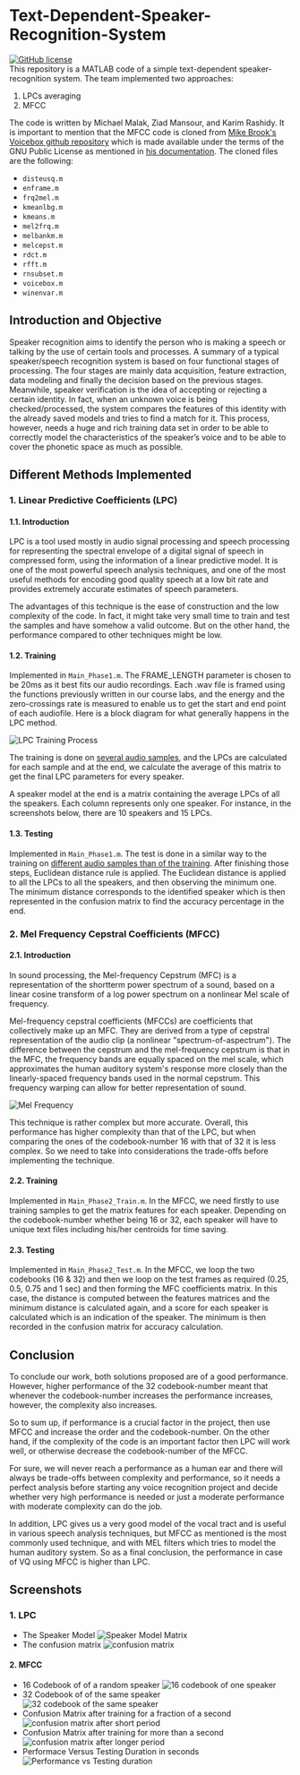 # Text-Dependent-Speaker-Recognition-System
[![GitHub license](https://img.shields.io/github/license/MichaelKMalak/Text-Dependent-Speaker-Recognition-System.svg)](https://github.com/MichaelKMalak/Text-Dependent-Speaker-Recognition-System/blob/master/LICENSE)
<br>This repository is a MATLAB code of a simple text-dependent speaker-recognition system. The team implemented two approaches:
1. LPCs averaging
2. MFCC

The code is written by Michael Malak, Ziad Mansour, and Karim Rashidy. It is important to mention that the MFCC code is cloned from [Mike Brook's Voicebox github repository](https://github.com/ImperialCollegeLondon/sap-voicebox) which is made available under the terms of the GNU Public License as mentioned in [his documentation](http://www.ee.ic.ac.uk/hp/staff/dmb/voicebox/voicebox.html). The cloned files are the following: 
* `disteusq.m`
* `enframe.m`	
* `frq2mel.m`
* `kmeanlbg.m`	
* `kmeans.m`
* `mel2frq.m`	
* `melbankm.m`	
* `melcepst.m`	
* `rdct.m`	
* `rfft.m`	
* `rnsubset.m`	
* `voicebox.m`
* `winenvar.m`

## Introduction and Objective
Speaker recognition aims to identify the person who is making a speech or talking by the use of certain tools and processes. A summary of a typical speaker/speech recognition system is based on four functional stages of processing. The four stages are mainly data acquisition, feature extraction, data modeling and finally the decision based on the previous stages. Meanwhile, speaker verification is the idea of accepting or rejecting a certain identity. In fact, when an unknown voice is being checked/processed, the system compares the features of this identity with the already saved models and tries to find a match for it. This process, however, needs a huge and rich training data set in order to be able to correctly model the characteristics of the speaker’s voice and to be able to cover the phonetic space as much as possible.

## Different Methods Implemented

### 1. Linear Predictive Coefficients (LPC)
#### 1.1. Introduction
LPC is a tool used mostly in audio signal processing and speech processing for representing the spectral envelope of a digital signal of speech in compressed form, using the information of a linear predictive model. It is one of the most powerful speech analysis techniques, and one of the most useful methods for encoding good quality speech at a low bit rate and provides extremely accurate estimates of speech parameters.

The advantages of this technique is the ease of construction and the low complexity of the code. In fact, it might take very small time to train and test the samples and have somehow a valid outcome. But on the other hand, the performance compared to other techniques might be low.

#### 1.2. Training
Implemented in `Main_Phase1.m`.
The FRAME_LENGTH parameter is chosen to be 20ms as it best fits our audio recordings. Each .wav file is framed using the functions previously written in our course labs, and the energy and the zero-crossings rate is measured to enable us to get the start and end point of each audiofile. Here is a block diagram for what generally happens in the LPC method.

![LPC Training Process](https://raw.githubusercontent.com/MichaelKMalak/Text-Dependent-Speaker-Recognition-System/master/src/others/LPC%20train.PNG)

The training is done on [several audio samples](https://github.com/MichaelKMalak/Text-Dependent-Speaker-Recognition-System/tree/master/src/trainingData), and the LPCs are calculated for each sample and at the end, we calculate the average of this matrix to get the final LPC parameters for every speaker. 

A speaker model at the end is a matrix containing the average LPCs of all the speakers. Each column represents only one speaker. For instance, in the screenshots below, there are 10 speakers and 15 LPCs.

#### 1.3. Testing
Implemented in `Main_Phase1.m`.
The test is done in a similar way to the training on [different audio samples than of the training](https://github.com/MichaelKMalak/Text-Dependent-Speaker-Recognition-System/tree/master/src/testingData). After finishing those steps, Euclidean distance rule is applied. The Euclidean distance is applied to all the LPCs to all the speakers, and then observing the minimum one. The minimum distance corresponds to the identified speaker which is then represented in the confusion matrix to find the accuracy percentage in the end.

### 2. Mel Frequency Cepstral Coefficients (MFCC)
#### 2.1. Introduction
In sound processing, the Mel-frequency Cepstrum (MFC) is a representation of the shortterm power spectrum of a sound, based on a linear cosine transform of a log power spectrum on a nonlinear Mel scale of frequency.

Mel-frequency cepstral coefficients (MFCCs) are coefficients that collectively make up an MFC. They are derived from a type of cepstral representation of the audio clip (a nonlinear "spectrum-of-aspectrum"). The difference between the cepstrum and the mel-frequency cepstrum is that in the MFC, the frequency bands are equally spaced on the mel scale, which approximates the human auditory system's response more closely than the linearly-spaced frequency bands used in the normal cepstrum. This frequency warping can allow for better representation of sound.

![Mel Frequency](https://raw.githubusercontent.com/MichaelKMalak/Text-Dependent-Speaker-Recognition-System/master/src/others/mel_freq.PNG)

This technique is rather complex but more accurate. Overall, this performance has higher complexity than that of the LPC, but when comparing the ones of the codebook-number 16 with that of 32 it is less complex. So we need to take into considerations the trade-offs before implementing the technique.

#### 2.2. Training
Implemented in `Main_Phase2_Train.m`.
In the MFCC, we need firstly to use training samples to get the matrix features for each speaker. Depending on the codebook-number whether being 16 or 32, each speaker will have to unique text files including his/her centroids for time saving.

#### 2.3. Testing
Implemented in  `Main_Phase2_Test.m`.
In the MFCC, we loop the two codebooks (16 & 32) and then we loop on the test frames as required (0.25, 0.5, 0.75 and 1 sec) and then forming the MFC coefficients matrix. In this case, the distance is computed between the features matrices and the minimum distance
is calculated again, and a score for each speaker is calculated which is an indication of the speaker. The minimum is then recorded in the confusion matrix for accuracy calculation.

## Conclusion
To conclude our work, both solutions proposed are of a good performance. However, higher performance of the 32 codebook-number meant that whenever the codebook-number increases the performance increases, however, the complexity also increases.

So to sum up, if performance is a crucial factor in the project, then use MFCC and increase the order and the codebook-number. On the other hand, if the complexity of the code is an important factor then LPC will work well, or otherwise decrease the codebook-number of the MFCC.

For sure, we will never reach a performance as a human ear and there will always be trade-offs between complexity and performance, so it needs a perfect analysis before starting any voice recognition project and decide whether very high performance is needed or just a moderate
performance with moderate complexity can do the job.

In addition, LPC gives us a very good model of the vocal tract and is useful in various speech analysis techniques, but MFCC as mentioned is the most commonly used technique, and with MEL filters which tries to model the human auditory system. So as a final conclusion, the performance in case of VQ using MFCC is higher than LPC.

## Screenshots
### 1. LPC
* The Speaker Model
![Speaker Model Matrix](https://raw.githubusercontent.com/MichaelKMalak/Text-Dependent-Speaker-Recognition-System/master/src/others/SpeakerModel.PNG)
* The confusion matrix
![confusion matrix](https://raw.githubusercontent.com/MichaelKMalak/Text-Dependent-Speaker-Recognition-System/master/src/others/confusion_matrix.PNG)
#### 2. MFCC
* 16 Codebook of of a random speaker
![16 codebook of one speaker](https://raw.githubusercontent.com/MichaelKMalak/Text-Dependent-Speaker-Recognition-System/master/src/others/16_codebook_of_one_speaker.PNG)
* 32 Codebook of of the same speaker
![32 codebook of the same speaker](https://raw.githubusercontent.com/MichaelKMalak/Text-Dependent-Speaker-Recognition-System/master/src/others/32_codebook_of_one_speaker.PNG)
* Confusion Matrix after training for a fraction of a second
![confusion matrix after short period](https://raw.githubusercontent.com/MichaelKMalak/Text-Dependent-Speaker-Recognition-System/master/src/others/confusion%20matrix%20after%20duration%201.PNG)
* Confusion Matrix after training for more than a second
![confusion matrix after longer period](https://raw.githubusercontent.com/MichaelKMalak/Text-Dependent-Speaker-Recognition-System/master/src/others/confusion%20matrix%20after%20duration%206.PNG)
* Performace Versus Testing Duration in seconds
![Performance vs Testing duration](https://raw.githubusercontent.com/MichaelKMalak/Text-Dependent-Speaker-Recognition-System/master/src/others/performance_of_32_16_codebooks.PNG)

